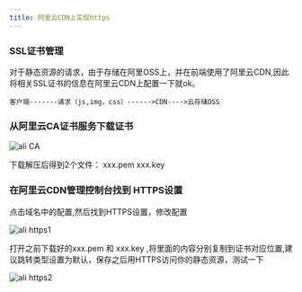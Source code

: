 ```yaml
---
title: 阿里云CDN上实现https
---
```

### SSL证书管理

对于静态资源的请求，由于存储在阿里OSS上，并在前端使用了阿里云CDN,因此将相关SSL证书的信息在阿里云CDN上配置一下就ok。

```
客户端-------请求（js,img，css）------>CDN---->云存储OSS
```

### 从阿里云CA证书服务下载证书

<img src="/img/ali/ali_CDN_https/CA.png" alt="ali CA">

下载解压后得到2个文件：  xxx.pem   xxx.key

### 在阿里云CDN管理控制台找到 HTTPS设置

点击域名中的配置,然后找到HTTPS设置，修改配置

<img src="/img/ali/ali_CDN_https/HTTPS_config_01.png" alt="ali https1">

打开之前下载好的xxx.pem 和 xxx.key ,将里面的内容分别复制到证书对应位置,建议跳转类型设置为默认，保存之后用HTTPS访问你的静态资源，测试一下

<img src="/img/ali/ali_CDN_https/HTTPS_config_02.png" alt="ali https2">





























